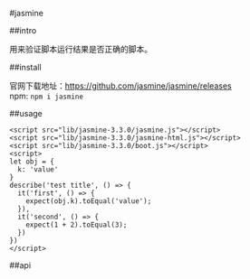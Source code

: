 #jasmine

##intro

用来验证脚本运行结果是否正确的脚本。  

##install

官网下载地址：https://github.com/jasmine/jasmine/releases  
npm: `npm i jasmine`  

##usage

```
<script src="lib/jasmine-3.3.0/jasmine.js"></script>
<script src="lib/jasmine-3.3.0/jasmine-html.js"></script>
<script src="lib/jasmine-3.3.0/boot.js"></script>
<script>
let obj = {
  k: 'value'
}
describe('test title', () => {
  it('first', () => {
    expect(obj.k).toEqual('value');
  }),
  it('second', () => {
    expect(1 + 2).toEqual(3);
  })
})
</script>
```

##api

